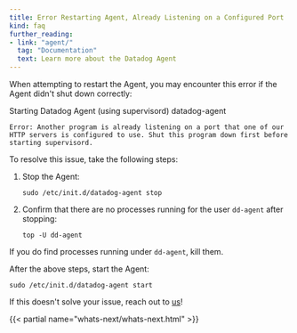 ```yaml
---
title: Error Restarting Agent, Already Listening on a Configured Port
kind: faq
further_reading:
- link: "agent/"
  tag: "Documentation"
  text: Learn more about the Datadog Agent
---
```


When attempting to restart the Agent, you may encounter this error if the Agent didn't shut down correctly:

Starting Datadog Agent (using supervisord) datadog-agent
```
Error: Another program is already listening on a port that one of our HTTP servers is configured to use. Shut this program down first before starting supervisord.
```

To resolve this issue, take the following steps:

1. Stop the Agent:
    ```
    sudo /etc/init.d/datadog-agent stop
    ```
2. Confirm that there are no processes running for the user `dd-agent` after stopping:
    ```
    top -U dd-agent
    ```

If you do find processes running under `dd-agent`, kill them.

After the above steps, start the Agent:
```
sudo /etc/init.d/datadog-agent start
```

If this doesn't solve your issue, reach out to [us][1]!

{{< partial name="whats-next/whats-next.html" >}}

[1]: /help
